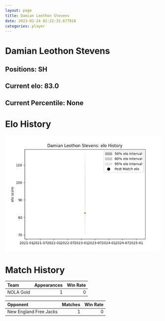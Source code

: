 ```yaml
---  
layout: page  
title: Damian Leothon Stevens  
date: 2023-02-24 02:22:33.677918  
categories: player  
---
```

# Damian Leothon Stevens

## Positions: SH

## Current elo: 83.0

## Current Percentile: None

# Elo History


![elo history](history_DamianLeothonStevens.png)
# Match History


| Team      |   Appearances |   Win Rate |
|:----------|--------------:|-----------:|
| NOLA Gold |             1 |          0 |

| Opponent               |   Matches |   Win Rate |
|:-----------------------|----------:|-----------:|
| New England Free Jacks |         1 |          0 |